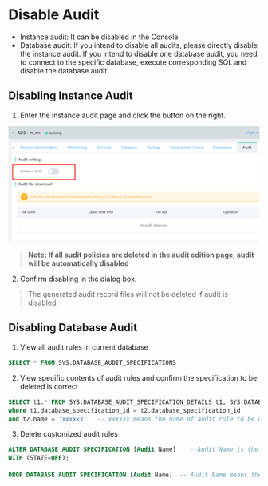 # Disable Audit
- Instance audit: It can be disabled in the Console
- Database audit: If you intend to disable all audits, please directly disable the instance audit. If you intend to disable one database audit, you need to connect to the specific database, execute corresponding SQL and disable the database audit.

## Disabling Instance Audit
1. Enter the instance audit page and click the button on the right.

![Disable Instance 1](../../../../../../image/RDS/Disable-Audit-1.png)

> **Note: If all audit policies are deleted in the audit edition page, audit will be automatically disabled**

2. Confirm disabling in the dialog box. 
> The generated audit record files will not be deleted if audit is disabled.

## Disabling Database Audit
1. View all audit rules in current database
```SQL
SELECT * FROM SYS.DATABASE_AUDIT_SPECIFICATIONS
```
2. View specific contents of audit rules and confirm the specification to be deleted is correct
```SQL
SELECT t1.* FROM SYS.DATABASE_AUDIT_SPECIFICATION_DETAILS t1, SYS.DATABASE_AUDIT_SPECIFICATIONS t2
where t1.database_specification_id = t2.database_specification_id
and t2.name = 'xxxxxx'   -- xxxxxx means the name of audit rule to be deleted
```

3. Delete customized audit rules
```SQL
ALTER DATABASE AUDIT SPECIFICATION [Audit Name]    --Audit Name is the audit name to be modified
WITH (STATE=OFF);

DROP DATABASE AUDIT SPECIFICATION [Audit Name]  -- Audit Name means the name of audit rule to be deleted
```

